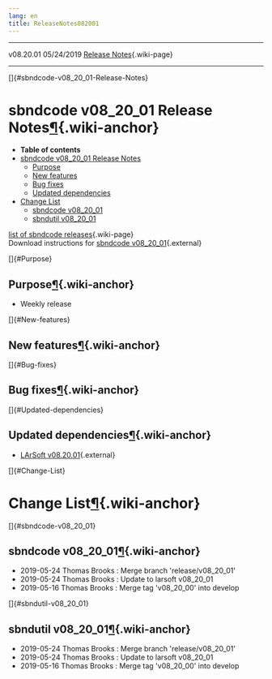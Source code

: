 ```yaml
---
lang: en
title: ReleaseNotes082001
---
```


  ----------- ------------ -- -- ------------------------------------------------------
  v08.20.01   05/24/2019         [Release Notes](ReleaseNotes082001.html){.wiki-page}
  ----------- ------------ -- -- ------------------------------------------------------

[]{#sbndcode-v08_20_01-Release-Notes}

sbndcode v08\_20\_01 Release Notes[¶](#sbndcode-v08_20_01-Release-Notes){.wiki-anchor}
======================================================================================

-   **Table of contents**
-   [sbndcode v08\_20\_01 Release
    Notes](#sbndcode-v08_20_01-Release-Notes)
    -   [Purpose](#Purpose)
    -   [New features](#New-features)
    -   [Bug fixes](#Bug-fixes)
    -   [Updated dependencies](#Updated-dependencies)
-   [Change List](#Change-List)
    -   [sbndcode v08\_20\_01](#sbndcode-v08_20_01)
    -   [sbndutil v08\_20\_01](#sbndutil-v08_20_01)

[list of sbndcode
releases](List_of_SBND_code_releases.html){.wiki-page}\
Download instructions for [sbndcode
v08\_20\_01](http://scisoft.fnal.gov/scisoft/bundles/sbnd/v08_20_01/sbndcode-v08_20_01.html){.external}

[]{#Purpose}

Purpose[¶](#Purpose){.wiki-anchor}
----------------------------------

-   Weekly release

[]{#New-features}

New features[¶](#New-features){.wiki-anchor}
--------------------------------------------

[]{#Bug-fixes}

Bug fixes[¶](#Bug-fixes){.wiki-anchor}
--------------------------------------

[]{#Updated-dependencies}

Updated dependencies[¶](#Updated-dependencies){.wiki-anchor}
------------------------------------------------------------

-   [LArSoft
    v08.20.01](https://cdcvs.fnal.gov/redmine/projects/larsoft/wiki/ReleaseNotes082001){.external}

[]{#Change-List}

Change List[¶](#Change-List){.wiki-anchor}
==========================================

[]{#sbndcode-v08_20_01}

sbndcode v08\_20\_01[¶](#sbndcode-v08_20_01){.wiki-anchor}
----------------------------------------------------------

-   2019-05-24 Thomas Brooks : Merge branch \'release/v08\_20\_01\'
-   2019-05-24 Thomas Brooks : Update to larsoft v08\_20\_01
-   2019-05-16 Thomas Brooks : Merge tag \'v08\_20\_00\' into develop

[]{#sbndutil-v08_20_01}

sbndutil v08\_20\_01[¶](#sbndutil-v08_20_01){.wiki-anchor}
----------------------------------------------------------

-   2019-05-24 Thomas Brooks : Merge branch \'release/v08\_20\_01\'
-   2019-05-24 Thomas Brooks : Update to larsoft v08\_20\_01
-   2019-05-16 Thomas Brooks : Merge tag \'v08\_20\_00\' into develop
